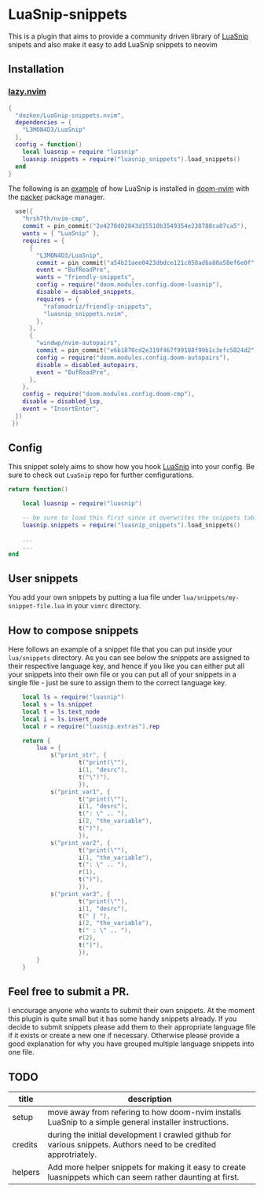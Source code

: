 # LuaSnip-snippets

This is a plugin that aims to provide a community driven library of [LuaSnip](https://github.com/L3MON4D3/LuaSnip) snipets and also make it easy to add LuaSnip snippets to neovim

## Installation
### [lazy.nvim](https://github.com/folke/lazy.nvim)

```lua
{ 
  "dozken/LuaSnip-snippets.nvim",
  dependencies = {
    "L3MON4D3/LuaSnip"
  },
  config = function()
    local luasnip = require "luasnip"
    luasnip.snippets = require("luasnip_snippets").load_snippets()
  end
}
```

The following is an [example](https://github.com/NTBBloodbath/doom-nvim/blob/main/lua/doom/modules/init.lua) of how LuaSnip is installed in [doom-nvim](https://github.com/NTBBloodbath/doom-nvim) with the [packer](https://github.com/wbthomason/packer.nvim) package manager.

```lua
  use({
    "hrsh7th/nvim-cmp",
    commit = pin_commit("2e4270d02843d15510b3549354e238788ca07ca5"),
    wants = { "LuaSnip" },
    requires = {
      {
        "L3MON4D3/LuaSnip",
        commit = pin_commit("a54b21aee0423dbdce121c858ad6a88a58ef6e0f"),
        event = "BufReadPre",
        wants = "friendly-snippets",
        config = require("doom.modules.config.doom-luasnip"),
        disable = disabled_snippets,
        requires = {
          "rafamadriz/friendly-snippets",
          "luasnip_snippets.nvim",
        },
      },
      {
        "windwp/nvim-autopairs",
        commit = pin_commit("e6b1870cd2e319f467f99188f99b1c3efc5824d2"),
        config = require("doom.modules.config.doom-autopairs"),
        disable = disabled_autopairs,
        event = "BufReadPre",
      },
    },
    config = require("doom.modules.config.doom-cmp"),
    disable = disabled_lsp,
    event = "InsertEnter",
  })
 })
```

## Config

This snippet solely aims to show how you hook [LuaSnip](https://github.com/L3MON4D3/LuaSnip) into your config. Be sure to check out `LuaSnip` repo for further configurations.

```lua
return function()

    local luasnip = require("luasnip")

    -- be sure to load this first since it overwrites the snippets table.
    luasnip.snippets = require("luasnip_snippets").load_snippets()

    ...
    ...
end
```

## User snippets

You add your own snippets by putting a lua file under `lua/snippets/my-snippet-file.lua` in your `vimrc` directory.

## How to compose snippets

Here follows an example of a snippet file that you can put inside your `lua/snippets` directory. As you can see below the snippets are assigned to their respective language key, and hence if you like you can either put all your snippets into their own file or you can put all of your snippets in a single file - just be sure to assign them to the correct language key.

```lua
    local ls = require("luasnip")
    local s = ls.snippet
    local t = ls.text_node
    local i = ls.insert_node
    local r = require("luasnip.extras").rep

    return {
	    lua = {
            s("print_str", {
                    t("print(\""),
                    i(1, "desrc"),
                    t("\")"),
                    }),
            s("print_var1", {
                    t("print(\""),
                    i(1, "desrc"),
                    t(": \" .. "),
                    i(2, "the_variable"),
                    t(")"),
                    }),
            s("print_var2", {
                    t("print(\""),
                    i(1, "the_variable"),
                    t(": \" .. "),
                    r(1),
                    t(")"),
                    }),
            s("print_var3", {
                    t("print(\""),
                    i(1, "desrc"),
                    t(" | "),
                    i(2, "the_variable"),
                    t(" : \" .. "),
                    r(2),
                    t(")"),
                    }),
	    }
    }
```

## Feel free to submit a PR.

I encourage anyone who wants to submit their own snippets. At the moment this plugin is quite small but it has some handy snippets already. If you decide to submit snippets please add them to their appropriate language file if it exists or create a new one if necessary. Otherwise please provide a good explanation for why you have grouped multiple language snippets into one file.

## TODO

| title  | description |
| --------| ------------- |
| setup   | move away from refering to how doom-nvim installs LuaSnip to a simple general installer instructions. |
| credits | during the initial development I crawled github for various snippets. Authors need to be credited approtriately. |
| helpers | Add more helper snippets for making it easy to create luasnippets which can seem rather daunting at first. |

